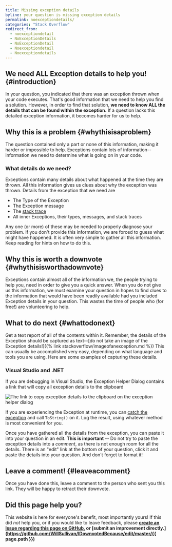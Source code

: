 ```yaml
---
title: Missing exception details
byline: your question is missing exception details
permalink: noexceptiondetails/
categories: "Stack Overflow"
redirect_from:
  - noexceptiondetail
  - NoExceptionDetails
  - NoExceptionDetail
  - Noexceptiondetail
  - Noexceptiondetails
---
```

## We need ALL Exception details to help you! {#introduction}
In your question, you indicated that there was an exception thrown when your code executes. That's good information that we need to help you find a solution. However, in order to find that solution, **we need to know ALL the details that can be found within the exception.** If a question lacks this detailed exception information, it becomes harder for us to help. 

## Why this is a problem {#whythisisaproblem}
The question contained only a part or none of this information, making it harder or impossible to help. Exceptions contain lots of information--information we need to determine what is going on in your code. 

### What details do we need?
Exceptions contain many details about what happened at the time they are thrown. All this information gives us clues about why the exception was thrown.  Details from the exception that we need are

* The Type of the Exception
* The Exception message
* The [stack trace](https://en.wikipedia.org/wiki/Stack_trace)
* All inner Exceptions, their types, messages, and stack traces

Any one (or more) of these may be needed to properly diagnose your problem. If you don't provide this information, we are forced to guess what might have happened.  It is often very simple to gather all this information. Keep reading for hints on how to do this.

## Why this is worth a downvote {#whythisisworthadownvote}
Exceptions contain almost all of the information we, the people trying to help you, need in order to give you a quick answer. When you do not give us this information, we must examine your question in hopes to find clues to the information that would have been readily available had you included Exception details in your question. This wastes the time of people who (for free!) are volunteering to help.

## What to do next {#whattodonext}
Get a text report of all of the contents within it. Remember, the details of the Exception should be captured as text--[do not take an image of the Exception details!]({% link stackoverflow/imageofanexception.md %}) This can usually be accomplished very easy, depending on what language and tools you are using. Here are some examples of capturing these details.

### Visual Studio and .NET

If you are debugging in Visual Studio, the Exception Helper Dialog contains a link that will copy all exception details to the clipboard

![The link to copy exception details to the clipboard on the exception helper dialog](/images/stackoverflow/exceptionimage2.PNG)

If you are experiencing the Exception at runtime, you can [catch the exception](https://stackoverflow.com/questions/9526139/how-to-catch-exceptions) and call `ToString()` on it. Log the result, using whatever method is most convenient for you.

Once you have gathered all the details from the exception, you can paste it into your question in an edit. **This is important** -- Do not try to paste the exception details into a _comment_, as there is not enough room for all the details. There is an "edit" link at the bottom of your question, click it and paste the details into your question. And don't forget to format it!

## Leave a comment! {#leaveacomment}
Once you have done this, leave a comment to the person who sent you this link. They will be happy to retract their downvote.

## Did this page help you?
This website is here for everyone's benefit, most importantly yours! If this did <i>not</i> help you, or if you would
like to leave feedback, please **[create an Issue regarding this page on GitHub,](https://github.com/WillSullivan/IDownvotedBecause/issues/new) or [submit an improvement directly.](https://github.com/WillSullivan/IDownvotedBecause/edit/master/{{ page.path }})**
